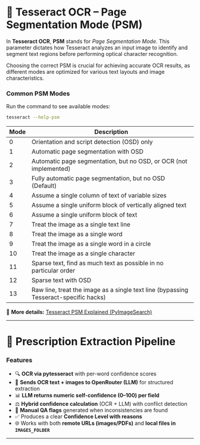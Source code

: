 # 📖 Tesseract OCR – Page Segmentation Mode (PSM)

In **Tesseract OCR**, **PSM** stands for *Page Segmentation Mode*.
This parameter dictates how Tesseract analyzes an input image to identify and segment text regions before performing optical character recognition.

Choosing the correct PSM is crucial for achieving accurate OCR results, as different modes are optimized for various text layouts and image characteristics.

### Common PSM Modes

Run the command to see available modes:

```bash
tesseract --help-psm
```

| Mode | Description                                                                          |
| ---- | ------------------------------------------------------------------------------------ |
| 0    | Orientation and script detection (OSD) only                                          |
| 1    | Automatic page segmentation with OSD                                                 |
| 2    | Automatic page segmentation, but no OSD, or OCR (not implemented)                    |
| 3    | Fully automatic page segmentation, but no OSD (Default)                              |
| 4    | Assume a single column of text of variable sizes                                     |
| 5    | Assume a single uniform block of vertically aligned text                             |
| 6    | Assume a single uniform block of text                                                |
| 7    | Treat the image as a single text line                                                |
| 8    | Treat the image as a single word                                                     |
| 9    | Treat the image as a single word in a circle                                         |
| 10   | Treat the image as a single character                                                |
| 11   | Sparse text, find as much text as possible in no particular order                    |
| 12   | Sparse text with OSD                                                                 |
| 13   | Raw line, treat the image as a single text line (bypassing Tesseract-specific hacks) |

🔗 **More details:** [Tesseract PSM Explained (PyImageSearch)](https://pyimagesearch.com/2021/11/15/tesseract-page-segmentation-modes-psms-explained-how-to-improve-your-ocr-accuracy/)

---

# 💊 Prescription Extraction Pipeline

### Features

* 🔍 **OCR via pytesseract** with per-word confidence scores
* 📡 **Sends OCR text + images to OpenRouter (LLM)** for structured extraction
* 📊 **LLM returns numeric self-confidence (0–100) per field**
* ⚖️ **Hybrid confidence calculation** (OCR + LLM) with conflict detection
* 🚩 **Manual QA flags** generated when inconsistencies are found
* ✅ Produces a clear **Confidence Level with reasons**
* 🌐 Works with both **remote URLs (images/PDFs)** and **local files in `IMAGES_FOLDER`**

---
